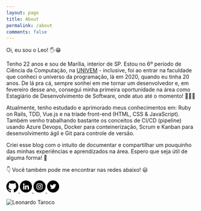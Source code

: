```yaml
---
layout: page
title: About
permalink: /about
comments: false
---
```


<div class="row justify-content-between">
<div class="col-md-8 pr-5">

<p>Oi, eu sou o Leo! 🖐😁</p>

<p>Tenho 22 anos e sou de Marília, interior de SP. Estou no 6º período de Ciência da Computação, na <a target="_blank" href="https://www.univem.edu.br/">UNIVEM</a> - inclusive, foi ao entrar na faculdade que conheci o universo da programação, lá em 2020, quando eu tinha 20 anos. De lá pra cá, sempre sonhei em me tornar um desenvolvedor e, em fevereiro desse ano, consegui minha primeira oportunidade na área como Estagiário de Desenvolvimento de Software, onde atuo até o momento! 👨‍💻🥳</p>

<p>Atualmente, tenho estudado e aprimorado meus conhecimentos em: Ruby on Rails, TDD, Vue.js e na tríade front-end (HTML, CSS & JavaScript). Também venho trabalhando bastante os conceitos de CI/CD (pipeline) usando Azure Devops, Docker para conteinerização, Scrum e Kanban para desenvolvimento ágil e Git para controle de versão.</p>

<p>Criei esse blog com o intuito de documentar e compartilhar um pouquinho das minhas experiências e aprendizados na área. Espero que seja útil de alguma forma! 🤗</p>

<p>👇 Você também pode me encontrar nas redes abaixo! 😃</p>

<p>
  <a target="_blank" href="https://github.com/tarocoLeo">
    <img src="/assets/images/github.png" />
  </a>
  <a target="_blank" href="https://www.linkedin.com/in/tarocoLeo/">
    <img src="/assets/images/linkedin.png" />
  </a>
  <a target="_blank" href="https://instagram.com/leootaroco">
    <img src="/assets/images/instagram.png" />
  </a>
  <a target="_blank" href="https://twitter.com/tarocoleo">
    <img src="/assets/images/twitter.png" />
  </a>
</p>

</div>

<div class="col-md-4">

<div class="sticky-top sticky-top-80">
<img src="/assets/images/eu.jpg" alt="Leonardo Taroco" tittle="Leonardo Taroco">

</div>
</div>
</div>

